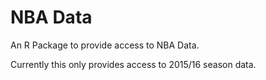 # NBA Data

An R Package to provide access to NBA Data.

Currently this only provides access to 2015/16 season data.
